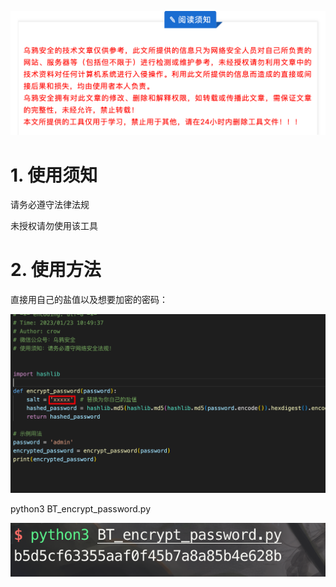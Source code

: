 ![image.png](Readme.assets/1684847961564-3b638d9e-23db-4369-9bbe-9b88b0e2358a.png)

# 1. 使用须知

请务必遵守法律法规

未授权请勿使用该工具

# 2. 使用方法

直接用自己的盐值以及想要加密的密码：

![image-20230601174703969](Readme.assets/image-20230601174703969.png)



python3 BT_encrypt_password.py

![image-20230601174739437](Readme.assets/image-20230601174739437.png)
